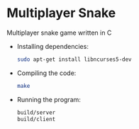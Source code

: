 # Multiplayer Snake
Multiplayer snake game written in C

* Installing dependencies:
	```bash
	sudo apt-get install libncurses5-dev
	```
* Compiling the code:
	```bash
	make
	```
* Running the program:
	```bash
	build/server
	build/client
	```
